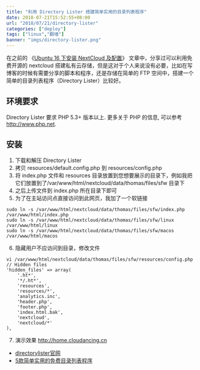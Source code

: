 ```yaml
---
title: "利用 Directory Lister 搭建简单实用的目录列表程序"
date: 2018-07-21T15:52:55+08:00
url: "2018/07/21/directory-lister"
categories: ["deploy"]
tags: ["linux","翻墙"]
banner: "imgs/directory-lister.png"
---
```


在之前的 《[Ubuntu 16 下安装 NextCloud 及配置](http://cyber-life.cn/2018/07/14/ubuntu16-nextcloud/)》 文章中，分享过可以利用免费开源的 nextcloud 搭建私有云存储，但是这对于个人来说没有必要，比如在写博客的时候有需要分享的脚本和程序，还是存储在简单的 FTP 空间中，搭建一个简单的目录列表程序（Directory Lister）比较好。

<!--more-->

## 环境要求

Directory Lister 要求 PHP 5.3+ 版本以上. 更多关于 PHP 的信息, 可以参考 http://www.php.net.

## 安装

1. 下载和解压 Directory Lister
2. 拷贝 resources/default.config.php 到 resources/config.php
3. 将 index.php 文件和 resources 目录放置到您想要展示的目录下，例如我把它们放置到了/var/www/html/nextcloud/data/thomas/files/sfw 目录下
4. 之后上传文件到 index.php 所在目录下即可
5. 为了在主站访问点直接访问到此网页，我加了一个软链接
```
sudo ln -s /var/www/html/nextcloud/data/thomas/files/sfw/index.php /var/www/html/index.php
sudo ln -s /var/www/html/nextcloud/data/thomas/files/sfw/linux /var/www/html/linux
sudo ln -s /var/www/html/nextcloud/data/thomas/files/sfw/macos /var/www/html/macos
```
6. 隐藏用户不应访问到目录，修改文件
```
vi /var/www/html/nextcloud/data/thomas/files/sfw/resources/config.php
// Hidden files
'hidden_files' => array(
    '.ht*',
    '*/.ht*',
    'resources',
    'resources/*',
    'analytics.inc',
    'header.php',
    'footer.php',
    'index.html.bak',
    'nextcloud',
    'nextcloud/*'
),
```
7. 演示效果 http://home.cloudancing.cn

* [directorylister官网](http://www.directorylister.com)
* [5款简单实用的免费目录列表程序](http://www.laozuo.org/6300.html)
<!--more-->

